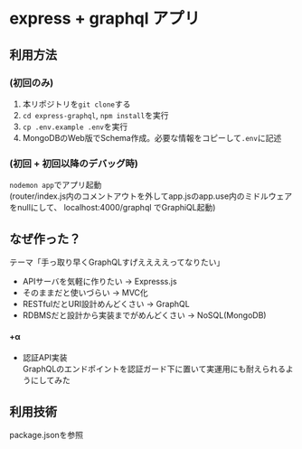 # express + graphql アプリ

## 利用方法

### (初回のみ)

1. 本リポジトリを`git clone`する
1. `cd express-graphql`, `npm install`を実行
1. `cp .env.example .env`を実行
1. MongoDBのWeb版でSchema作成。必要な情報をコピーして`.env`に記述

### (初回 + 初回以降のデバッグ時)

`nodemon app`でアプリ起動  
(router/index.js内のコメントアウトを外してapp.jsのapp.use内のミドルウェアをnullにして、
localhost:4000/graphql でGraphiQL起動)

## なぜ作った？

テーマ「手っ取り早くGraphQLすげええええってなりたい」

- APIサーバを気軽に作りたい → Expresss.js
- そのままだと使いづらい → MVC化
- RESTfulだとURI設計めんどくさい → GraphQL
- RDBMSだと設計から実装までがめんどくさい → NoSQL(MongoDB)

#### +α

- 認証API実装  
GraphQLのエンドポイントを認証ガード下に置いて実運用にも耐えられるようにしてみた

## 利用技術

package.jsonを参照
